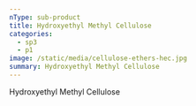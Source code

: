 ```yaml
---
nType: sub-product
title: Hydroxyethyl Methyl Cellulose
categories:
  - sp3
  - p1
image: /static/media/cellulose-ethers-hec.jpg
summary: Hydroxyethyl Methyl Cellulose
---
```

Hydroxyethyl Methyl Cellulose